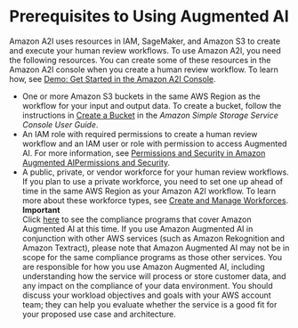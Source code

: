 # Prerequisites to Using Augmented AI<a name="a2i-getting-started-prerequisites"></a>

Amazon A2I uses resources in IAM, SageMaker, and Amazon S3 to create and execute your human review workflows\. To use Amazon A2I, you need the following resources\. You can create some of these resources in the Amazon A2I console when you create a human review workflow\. To learn how, see [Demo: Get Started in the Amazon A2I Console](a2i-get-started-console.md)\.
+ One or more Amazon S3 buckets in the same AWS Region as the workflow for your input and output data\. To create a bucket, follow the instructions in [ Create a Bucket](https://docs.aws.amazon.com/AmazonS3/latest/user-guide/create-bucket.html) in the *Amazon Simple Storage Service Console User Guide*\. 
+ An IAM role with required permissions to create a human review workflow and an IAM user or role with permission to access Augmented AI\. For more information, see [Permissions and Security in Amazon Augmented AIPermissions and Security](a2i-permissions-security.md)\.
+ A public, private, or vendor workforce for your human review workflows\. If you plan to use a private workforce, you need to set one up ahead of time in the same AWS Region as your Amazon A2I workflow\. To learn more about these workforce types, see [Create and Manage Workforces](sms-workforce-management.md)\.
**Important**  
Click [here](https://aws.amazon.com/compliance/services-in-scope/) to see the compliance programs that cover Amazon Augmented AI at this time\. If you use Amazon Augmented AI in conjunction with other AWS services \(such as Amazon Rekognition and Amazon Textract\), please note that Amazon Augmented AI may not be in scope for the same compliance programs as those other services\. You are responsible for how you use Amazon Augmented AI, including understanding how the service will process or store customer data, and any impact on the compliance of your data environment\. You should discuss your workload objectives and goals with your AWS account team; they can help you evaluate whether the service is a good fit for your proposed use case and architecture\.